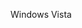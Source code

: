<Token xmlns:xlink="http://www.w3.org/1999/xlink">Windows Vista</Token>

<!--HONumber=Jun16_HO4-->


